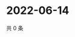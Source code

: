 # 2022-06-14

共 0 条

<!-- BEGIN WEIBO -->
<!-- 最后更新时间 Tue Jun 14 2022 23:16:44 GMT+0800 (China Standard Time) -->

<!-- END WEIBO -->
